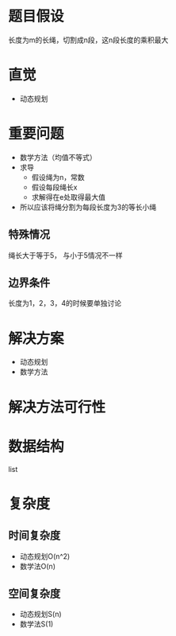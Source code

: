 # 题目假设
长度为m的长绳，切割成n段，这n段长度的乘积最大

# 直觉
- 动态规划

# 重要问题
- 数学方法（均值不等式）
- 求导
    - 假设绳为n，常数
    - 假设每段绳长x
    - 求解得在e处取得最大值
- 所以应该将绳分割为每段长度为3的等长小绳

## 特殊情况
绳长大于等于5， 与小于5情况不一样

## 边界条件
长度为1，2，3，4的时候要单独讨论

# 解决方案
- 动态规划
- 数学方法
# 解决方法可行性

# 数据结构
list

# 复杂度
## 时间复杂度
- 动态规划O(n^2)
- 数学法O(n)

## 空间复杂度
- 动态规划S(n)
- 数学法S(1)
